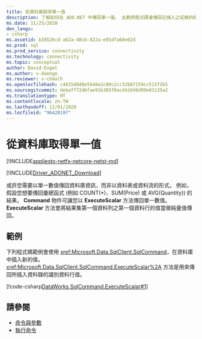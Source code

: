 ```yaml
---
title: 從資料庫取得單一值
description: 了解如何在 ADO.NET 中傳回單一值。 此範例程式碼會傳回已插入之記錄的識別欄位值。
ms.date: 11/25/2020
dev_langs:
- csharp
ms.assetid: b38526cd-a62a-48cb-822a-e91dfa68e02d
ms.prod: sql
ms.prod_service: connectivity
ms.technology: connectivity
ms.topic: conceptual
author: David-Engel
ms.author: v-daenge
ms.reviewer: v-chmalh
ms.openlocfilehash: c4815d048e5648e2c89c2cc32b8f159cc515f2b5
ms.sourcegitcommit: debaff72dbfae91b303f0acd42dd6d99e03135a2
ms.translationtype: HT
ms.contentlocale: zh-TW
ms.lasthandoff: 12/01/2020
ms.locfileid: "96428197"
---
```

# <a name="obtaining-a-single-value-from-a-database"></a>從資料庫取得單一值

[!INCLUDE[appliesto-netfx-netcore-netst-md](../../includes/appliesto-netfx-netcore-netst-md.md)]

[!INCLUDE[Driver_ADONET_Download](../../includes/driver_adonet_download.md)]

或許您需要以單一數值傳回資料庫資訊，而非以資料表或資料流的形式。 例如，假設您想要傳回彙總函式 (例如 COUNT(\*)、SUM(Price) 或 AVG(Quantity)) 的結果。 **Command** 物件可讓您以 **ExecuteScalar** 方法傳回單一數值。 **ExecuteScalar** 方法會將結果集第一個資料列之第一個資料行的值當做純量值傳回。

## <a name="example"></a>範例

下列程式碼範例會使用 <xref:Microsoft.Data.SqlClient.SqlCommand>，在資料庫中插入新的值。 <xref:Microsoft.Data.SqlClient.SqlCommand.ExecuteScalar%2A> 方法是用來傳回所插入資料錄的識別資料行值。

[!code-csharp[DataWorks SqlCommand.ExecuteScalar#1](~/../sqlclient/doc/samples/SqlCommand_ExecuteScalar_Return_Id.cs#1)]

## <a name="see-also"></a>請參閱

- [命令與參數](commands-parameters.md)
- [執行命令](execute-command.md)
